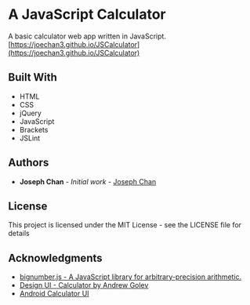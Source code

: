 # A JavaScript Calculator

A basic calculator web app written in JavaScript.
[https://joechan3.github.io/JSCalculator](https://joechan3.github.io/JSCalculator)

## Built With

* HTML
* CSS
* jQuery
* JavaScript
* Brackets
* JSLint

## Authors

* **Joseph Chan** - *Initial work* - [Joseph Chan](https://github.com/joechan3)

## License

This project is licensed under the MIT License - see the LICENSE file for details

## Acknowledgments

* [bignumber.js - A JavaScript library for arbitrary-precision arithmetic.](http://mikemcl.github.io/bignumber.js/)
* [Design UI - Calculator by Andrew Golev](https://www.behance.net/gallery/33307411/Design-UI-Calculator)
* [Android Calculator UI](http://imgur.com/7qPESW3)
